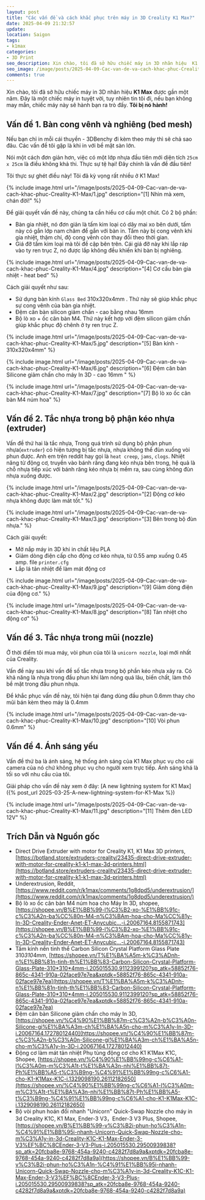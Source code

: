 ```yaml
---
layout: post
title: "Các vấn đề và cách khắc phục trên máy in 3D Creality K1 Max?"
date: 2025-04-09 21:32:57
update:
location: Saigon
tags:
- k1max
categories:
- 3D Print
seo_description: Xin chào, tôi đã sở hữu chiếc máy in 3D nhãn hiệu  K1 Max được gần một năm. Đây là một chiếc máy in tuyệt vời, tuy nhiên tin tôi đi, nếu bạn không may mắn, chiếc máy này sẽ hành bạn ra trò đấy. Tôi bị nó hành!
seo_image: /image/posts/2025-04-09-Cac-van-de-va-cach-khac-phuc-Creality-K1-Max/seo.jpg
comments: true
---
```

Xin chào, tôi đã sở hữu chiếc máy in 3D nhãn hiệu  **K1 Max** được gần một năm. Đây là một chiếc máy in tuyệt vời, tuy nhiên tin tôi đi, nếu
bạn không may mắn, chiếc máy này sẽ hành bạn ra trò đấy. **Tôi bị nó hành!**

## Vấn đề 1. Bàn cong vênh và nghiêng (bed mesh)
Nếu bạn chỉ in mỗi cái thuyền - 3DBenchy đi kèm theo máy thì sẽ chả sao đâu. Các vấn đề tôi gặp là khi in với bề mặt sàn lớn.

Nói một cách đơn giản hơn, việc có một lớp nhựa đầu tiên mới diện tích `25cm x 25cm` là điều không khả thi. Thực sự tệ hại! Đây chính là vấn đề đầu tiên!

Tôi thực sự ghét điều này! Tôi đã kỳ vọng rất nhiều ở K1 Max!

{% include image.html url="/image/posts/2025-04-09-Cac-van-de-va-cach-khac-phuc-Creality-K1-Max/1.jpg" description="[1] Nhìn mà xem, chán đời!" %}

Để giải quyết vấn đề này, chúng ta cần hiểu cơ cấu một chút. Có 2 bộ phần:

- Bàn gia nhiệt, nó đơn giản là tấm kim loại có dây mai xo bên dưới, tấm này có gắn lớp nam châm để gắn với bàn in. Tấm này bị cong vênh khi gia nhiệt,
thậm chí, độ cong vênh còn thay đổi theo thời gian.
- Giá đỡ tấm kim loại mà tôi đề cập bên trên. Cái giá đỡ này khi lắp ráp vào ty ren trục Z, nó được lắp không đều khiến khi bàn bị nghiêng.

{% include image.html url="/image/posts/2025-04-09-Cac-van-de-va-cach-khac-phuc-Creality-K1-Max/4.jpg" description="[4] Cơ cấu bàn gia nhiệt - heat bed" %}

Cách giải quyết như sau:
- Sử dụng bàn kính `Glass Bed` 310x320x4mm . Thứ này sẽ giúp khắc phục sự cong vênh của bàn gia nhiệt.
- Đệm cân bàn silicon giảm chấn - cao bằng nhau 16mm
- Bộ lò xo + ốc cân bàn M4. Thứ này kết hợp với đệm silicon giảm chấn giúp khắc phục độ chênh ở ty ren trục Z.

{% include image.html url="/image/posts/2025-04-09-Cac-van-de-va-cach-khac-phuc-Creality-K1-Max/5.jpg" description="[5] Bàn kính - 310x320x4mm" %}

{% include image.html url="/image/posts/2025-04-09-Cac-van-de-va-cach-khac-phuc-Creality-K1-Max/6.jpg" description="[6] Đệm cân bàn Silicone giảm chấn cho máy In 3D - cao 16mm " %}

{% include image.html url="/image/posts/2025-04-09-Cac-van-de-va-cach-khac-phuc-Creality-K1-Max/7.jpg" description="[7] Bộ lò xo ốc cân bàn M4 núm hoa" %}

## Vấn đề 2. Tắc nhựa trong bộ phận kéo nhựa (extruder)
Vấn đề thứ hai là tắc nhựa, Trong quá trình sử dụng bộ phận phun nhựa(`extruder`) có hiện tượng bị tắc nhựa, nhựa không thể đùn xuống vòi phun được. Anh em trên reddit hay gọi là `heat creep`, `jams`, `clogs`.
Nhiệt năng từ động cơ, truyền vào bánh răng đang kéo nhựa bên trong, hệ quả là chỗ nhựa tiếp xúc với bánh răng kéo nhựa bị mềm ra, sau cùng không đùn nhựa xuống được.

{% include image.html url="/image/posts/2025-04-09-Cac-van-de-va-cach-khac-phuc-Creality-K1-Max/2.jpg" description="[2] Động cơ kéo nhựa không được làm mát tốt." %}

{% include image.html url="/image/posts/2025-04-09-Cac-van-de-va-cach-khac-phuc-Creality-K1-Max/3.jpg" description="[3] Bên trong bộ đùn nhựa." %}

Cách giải quyết:
- Mở nắp máy in 3D khi in chất liệu PLA
- Giảm dòng điện cấp cho động cơ kéo nhựa, từ 0.55 amp xuống 0.45 amp. file `printer.cfg`
- Lắp lá tản nhiệt để làm mát động cơ

{% include image.html url="/image/posts/2025-04-09-Cac-van-de-va-cach-khac-phuc-Creality-K1-Max/9.jpg" description="[9] Giảm dòng điện của động cơ." %}

{% include image.html url="/image/posts/2025-04-09-Cac-van-de-va-cach-khac-phuc-Creality-K1-Max/8.jpg" description="[8] Tản nhiệt cho động cơ" %}


## Vấn đề 3. Tắc nhựa trong mũi (nozzle)
Ở thời điểm tôi mua máy, vòi phun của tôi là `unicorn nozzle`, loại mới nhất của Creality.

Vấn đề này sau khi vấn đề số tắc nhựa trong bộ phần kéo nhựa xảy ra. Có khả năng là nhựa trong đầu phun khi làm nóng quá lâu, biến chất, làm thô bề mặt trong đầu phun nhựa.

Để khắc phục vấn đề này, tôi hiện tại đang dùng đầu phun 0.6mm thay cho mũi bán kèm theo máy là 0.4mm

{% include image.html url="/image/posts/2025-04-09-Cac-van-de-va-cach-khac-phuc-Creality-K1-Max/10.jpg" description="[10] Vòi phun 0.6mm" %}

## Vấn đề 4. Ánh sáng yếu
Vấn đề thứ ba là ánh sáng, hệ thống ánh sáng của K1 Max phục vụ cho cái camera của nó chứ không phục vụ cho người xem trực tiếp. Ánh sáng khá là tối so với nhu cầu của tôi.

Giải pháp cho vấn đề này xem ở đây: [A new lightning system for K1 Max]({% post_url 2025-03-25-A-new-lightning-system-for-K1-Max %})

{% include image.html url="/image/posts/2025-04-09-Cac-van-de-va-cach-khac-phuc-Creality-K1-Max/11.jpg" description="[11] Thêm đèn LED 12V" %}


## Trích Dẫn và Nguồn gốc
- Direct Drive Extruder with motor for Creality K1, K1 Max 3D printers, [https://botland.store/extruders-creality/23435-direct-drive-extruder-with-motor-for-creality-k1-k1-max-3d-printers.html](https://botland.store/extruders-creality/23435-direct-drive-extruder-with-motor-for-creality-k1-k1-max-3d-printers.html)
- Underextrusion, Reddit, [https://www.reddit.com/r/k1max/comments/1g8dpd5/underextrusion/](https://www.reddit.com/r/k1max/comments/1g8dpd5/underextrusion/)
- Bộ lò xo ốc cân bàn M4 núm hoa cho Máy In 3D, shopee, [https://shopee.vn/B%E1%BB%99-l%C3%B2-xo-%E1%BB%91c-c%C3%A2n-ba%CC%80n-M4-n%C3%BAm-hoa-cho-Ma%CC%81y-In-3D-Creality-Ender-Anet-ET-Anycubic...-i.20067164.8155871743](https://shopee.vn/B%E1%BB%99-l%C3%B2-xo-%E1%BB%91c-c%C3%A2n-ba%CC%80n-M4-n%C3%BAm-hoa-cho-Ma%CC%81y-In-3D-Creality-Ender-Anet-ET-Anycubic...-i.20067164.8155871743)
- Tấm kính nền tinh thể Carbon Silicon Crystal Platform Glass Plate 310*310*4mm, [https://shopee.vn/T%E1%BA%A5m-k%C3%ADnh-n%E1%BB%81n-tinh-th%E1%BB%83-Carbon-Silicon-Crystal-Platform-Glass-Plate-310*310*4mm-i.205015530.9112399120?sp_atk=58852f76-865c-4341-910a-02face97e7ea&xptdk=58852f76-865c-4341-910a-02face97e7ea](https://shopee.vn/T%E1%BA%A5m-k%C3%ADnh-n%E1%BB%81n-tinh-th%E1%BB%83-Carbon-Silicon-Crystal-Platform-Glass-Plate-310*310*4mm-i.205015530.9112399120?sp_atk=58852f76-865c-4341-910a-02face97e7ea&xptdk=58852f76-865c-4341-910a-02face97e7ea)
- Đệm cân bàn Silicone giảm chấn cho máy In 3D, [https://shopee.vn/%C4%90%E1%BB%87m-c%C3%A2n-b%C3%A0n-Silicone-gi%E1%BA%A3m-ch%E1%BA%A5n-cho-m%C3%A1y-In-3D-i.20067164.17278012440](https://shopee.vn/%C4%90%E1%BB%87m-c%C3%A2n-b%C3%A0n-Silicone-gi%E1%BA%A3m-ch%E1%BA%A5n-cho-m%C3%A1y-In-3D-i.20067164.17278012440)
- Động cơ làm mát tản nhiệt Phụ tùng động cơ cho K1 K1Max K1C, Shopee, [https://shopee.vn/%C4%90%E1%BB%99ng-c%C6%A1-l%C3%A0m-m%C3%A1t-t%E1%BA%A3n-nhi%E1%BB%87t-Ph%E1%BB%A5-t%C3%B9ng-%C4%91%E1%BB%99ng-c%C6%A1-cho-K1-K1Max-K1C-i.1329098190.26112182650](https://shopee.vn/%C4%90%E1%BB%99ng-c%C6%A1-l%C3%A0m-m%C3%A1t-t%E1%BA%A3n-nhi%E1%BB%87t-Ph%E1%BB%A5-t%C3%B9ng-%C4%91%E1%BB%99ng-c%C6%A1-cho-K1-K1Max-K1C-i.1329098190.26112182650)
- Bộ vòi phun hoán đổi nhanh "Unicorn" Quick-Swap Nozzle cho máy in 3d Creality K1C, K1 Max, Ender-3 V3，Ender-3 V3 Plus, Shopee, [https://shopee.vn/B%E1%BB%99-v%C3%B2i-phun-ho%C3%A1n-%C4%91%E1%BB%95i-nhanh-Unicorn-Quick-Swap-Nozzle-cho-m%C3%A1y-in-3d-Creality-K1C-K1-Max-Ender-3-V3%EF%BC%8CEnder-3-V3-Plus-i.205015530.29500939838?sp_atk=20fcba8e-9768-454a-9240-c4282f7d8a9a&xptdk=20fcba8e-9768-454a-9240-c4282f7d8a9a](https://shopee.vn/B%E1%BB%99-v%C3%B2i-phun-ho%C3%A1n-%C4%91%E1%BB%95i-nhanh-Unicorn-Quick-Swap-Nozzle-cho-m%C3%A1y-in-3d-Creality-K1C-K1-Max-Ender-3-V3%EF%BC%8CEnder-3-V3-Plus-i.205015530.29500939838?sp_atk=20fcba8e-9768-454a-9240-c4282f7d8a9a&xptdk=20fcba8e-9768-454a-9240-c4282f7d8a9a)

